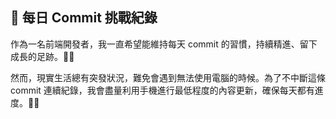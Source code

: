 ## 🚀 每日 Commit 挑戰紀錄

作為一名前端開發者，我一直希望能維持每天 commit 的習慣，持續精進、留下成長的足跡。👨‍💻

然而，現實生活總有突發狀況，難免會遇到無法使用電腦的時候。為了不中斷這條 commit 連續紀錄，我會盡量利用手機進行最低程度的內容更新，確保每天都有進度。📱✨

